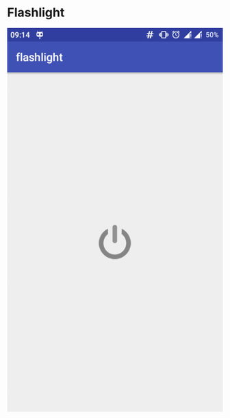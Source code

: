 # Flashlight
![alt text](https://github.com/yegonke/Flashlight/blob/master/images/Screenshot_2019-08-08-09-14-37.png)
